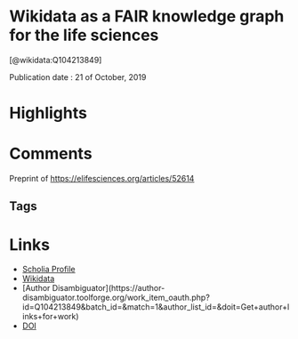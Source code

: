 
Wikidata as a FAIR knowledge graph for the life sciences
========================================================
  
  [@wikidata:Q104213849]  
  
Publication date : 21 of October, 2019  

# Highlights

# Comments
Preprint of https://elifesciences.org/articles/52614
## Tags

# Links
  
 * [Scholia Profile](https://scholia.toolforge.org/work/Q104213849)  
 * [Wikidata](https://www.wikidata.org/wiki/Q104213849)  
 * [Author Disambiguator](https://author-
disambiguator.toolforge.org/work_item_oauth.php?id=Q104213849&batch_id=&match=1&author_list_id=&doit=Get+author+links+for+work)  
 * [DOI](https://doi.org/10.1101/799684)  
